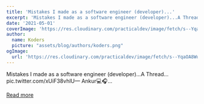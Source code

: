 ```yaml
---
title: 'Mistakes I made as a software engineer (developer)...'
excerpt: 'Mistakes I made as a software engineer (developer)...A Thread... pic.twitter.com/xUiF38vhlU— Ankur💻🎧...'
date: '2021-05-01'
coverImage: 'https://res.cloudinary.com/practicaldev/image/fetch/s--YqaOA8Wu--/c_imagga_scale,f_auto,fl_progressive,h_420,q_auto,w_1000/https://dev-to-uploads.s3.amazonaws.com/uploads/articles/0wu3mzqv62p75jsr8mks.jpg'
author:
  name: Koders
  picture: "assets/blog/authors/koders.png"
ogImage:
  url: 'https://res.cloudinary.com/practicaldev/image/fetch/s--YqaOA8Wu--/c_imagga_scale,f_auto,fl_progressive,h_420,q_auto,w_1000/https://dev-to-uploads.s3.amazonaws.com/uploads/articles/0wu3mzqv62p75jsr8mks.jpg'
---
```


Mistakes I made as a software engineer (developer)...A Thread... pic.twitter.com/xUiF38vhlU— Ankur💻🎧...

[Read more](https://dev.to/tyaga001/mistakes-i-made-as-a-software-engineer-developer-5557)
